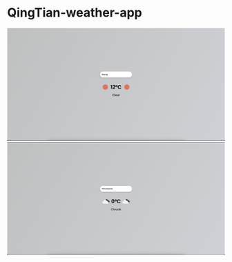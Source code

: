 # QingTian-weather-app
![Screenshot](https://github.com/ShuaoC/QingTian-weather-app/blob/main/Screen%20Shot%202022-03-27%20at%2022.39.08.png)
![Screenshot](https://github.com/ShuaoC/QingTian-weather-app/blob/main/Screen%20Shot%202022-03-27%20at%2022.39.24.png)
